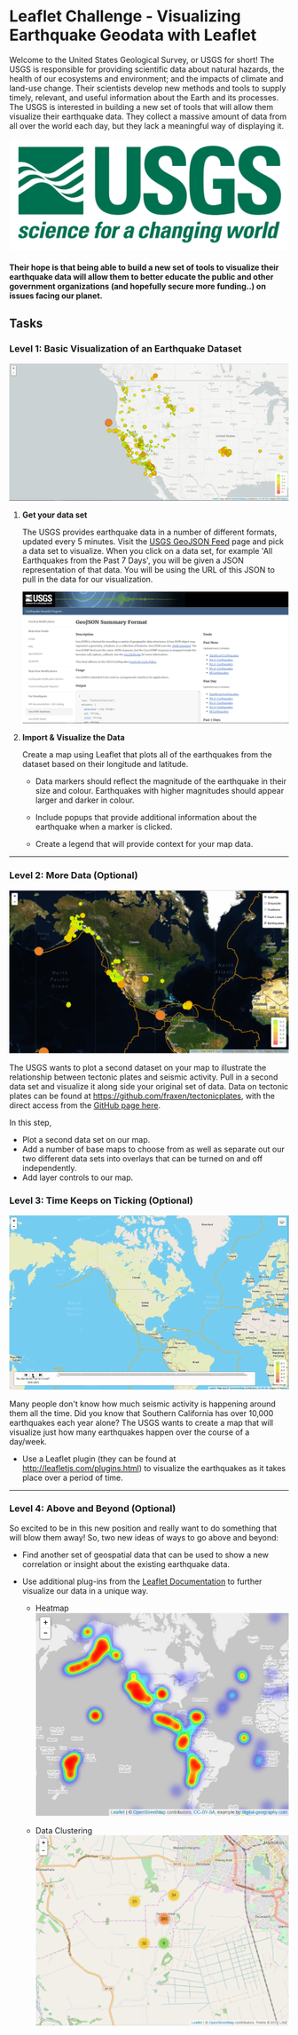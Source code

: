# Leaflet Challenge - Visualizing Earthquake Geodata with Leaflet

Welcome to the United States Geological Survey, or USGS for short! The USGS is responsible for providing scientific data about natural hazards, the health of our ecosystems and environment; and the impacts of climate and land-use change. Their scientists develop new methods and tools to supply timely, relevant, and useful information about the Earth and its processes. The USGS is interested in building a new set of tools that will allow them visualize their earthquake data. They collect a massive amount of data from all over the world each day, but they lack a meaningful way of displaying it. 

![1-Logo](Images/1-Logo.png)

#### Their hope is that being able to build a new set of tools to visualize their earthquake data will allow them to better educate the public and other government organizations (and hopefully secure more funding..) on issues facing our planet.


## Tasks

### Level 1: Basic Visualization of an Earthquake Dataset

![2-BasicMap](Images/2-BasicMap.png)

1. **Get your data set**

   The USGS provides earthquake data in a number of different formats, updated every 5 minutes. Visit the [USGS GeoJSON Feed](http://earthquake.usgs.gov/earthquakes/feed/v1.0/geojson.php) page and pick a data set to visualize. When you click on a data set, for example 'All Earthquakes from the Past 7 Days', you will be given a JSON representation of that data. You will be using the URL of this JSON to pull in the data for our visualization.

   ![3-Data](Images/3-Data.png)

2. **Import & Visualize the Data**

   Create a map using Leaflet that plots all of the earthquakes from the dataset based on their longitude and latitude.

   * Data markers should reflect the magnitude of the earthquake in their size and colour. Earthquakes with higher magnitudes should appear larger and darker in colour.

   * Include popups that provide additional information about the earthquake when a marker is clicked.

   * Create a legend that will provide context for your map data.

- - -

### Level 2: More Data (Optional)

![5-Advanced](Images/5-Advanced.png)

The USGS wants to plot a second dataset on your map to illustrate the relationship between tectonic plates and seismic activity. Pull in a second data set and visualize it along side your original set of data. Data on tectonic plates can be found at <https://github.com/fraxen/tectonicplates>, with the direct access from the [GitHub page here](https://raw.githubusercontent.com/fraxen/tectonicplates/master/GeoJSON/PB2002_boundaries.json).

In this step,

* Plot a second data set on our map.
* Add a number of base maps to choose from as well as separate out our two different data sets into overlays that can be turned on and off independently.
* Add layer controls to our map.

### Level 3: Time Keeps on Ticking (Optional)

![7-NotGif](Images/6-Time_Keeps_On_Ticking.gif)

Many people don't know how much seismic activity is happening around them all the time. Did you know that Southern California has over 10,000 earthquakes each year alone? The USGS wants to create a map that will visualize just how many earthquakes happen over the course of a day/week.

* Use a Leaflet plugin (they can be found at <http://leafletjs.com/plugins.html>) to visualize the earthquakes as it takes place over a period of time.

- - -

### Level 4: Above and Beyond (Optional)

So excited to be in this new position and really want to do something that will blow them away! So, two new ideas of ways to go above and beyond:

* Find another set of geospatial data that can be used to show a new correlation or insight about the existing earthquake data.

* Use additional plug-ins from the [Leaflet Documentation](http://leafletjs.com/plugins.html) to further visualize our data in a unique way.

  * Heatmap
    ![Heat](Images/Heat.png)

  * Data Clustering
    ![Cluster](Images/Cluster.png)

